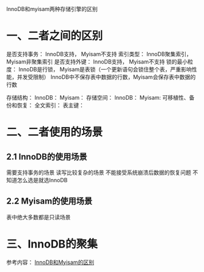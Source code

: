 InnoDB和myisam两种存储引擎的区别
# 一、二者之间的区别
是否支持事务： InnoDB支持， Myisam不支持
索引类型： InnoDB聚集索引， Myisam非聚集索引
是否支持外键： InnoDB支持， Myisam不支持
锁的最小粒度： InnoDB是行锁， Myisam是表锁（一个更新语句会锁住整个表，严重影响性能，并发受限制）
InnoDB中不保存表中数据的行数，Myisam会保存表中数据的行数

存储结构：
	InnoDB：
	Myisam：
存储空间：
	InnoDB：
	Myisam:
可移植性、备份和恢复：
全文索引：
表主键：

# 二、二者使用的场景
## 2.1 InnoDB的使用场景
需要支持事务的场景
读写比较复杂的场景
不能接受系统崩溃后数据的恢复问题
不知道怎么选是就选InnoDB
## 2.2 Myisam的使用场景
表中绝大多数都是只读场景

# 三、InnoDB的聚集






参考内容：
[InnoDB和Myisam的区别](https://www.zhihu.com/question/20596402)